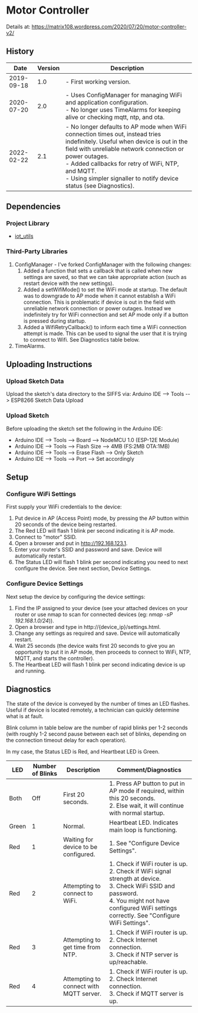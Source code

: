 # Motor Controller 
Details at: https://matrix108.wordpress.com/2020/07/20/motor-controller-v2/

## History
| Date       | Version | Description                                                  |
| ---------- | ------- | ------------------------------------------------------------ |
| 2019-09-18 | 1.0     | - First working version.                                     |
| 2020-07-20 | 2.0     | - Uses ConfigManager for managing WiFi and application configuration. <br />- No longer uses TimeAlarms for keeping alive or checking mqtt, ntp, and ota. |
| 2022-02-22 | 2.1     | - No longer defaults to AP mode when WiFi connection times out, instead tries indefinitely. Useful when device is out in the field with unreliable network connection or power outages. <br />- Added callbacks for retry of WiFi, NTP, and MQTT. <br />- Using simpler signaller to notify device status (see Diagnostics). |

## Dependencies

### Project Library
- [iot_utils](https://github.com/spari/iot_utils)

### Third-Party Libraries
1. ConfigManager - I've forked ConfigManager with the following changes: 
   1. Added a function that sets a callback that is called when new settings are saved, so that we can take appropriate action (such as restart device with the new settings).
   2. Added a setWifiMode() to set the WiFi mode at startup. The default was to downgrade to AP mode when it cannot establish a WiFi connection. This is problematic if device is out in the field with unreliable network connection or power outages. Instead we indefinitely try for WiFi connection and set AP mode only if a button is pressed during startup.   
   3. Added a WifiRetryCallback() to inform each time a WiFi connection attempt is made. This can be used to signal the user that it is trying to connect to Wifi.  See Diagnostics table below. 
2. TimeAlarms. 

## Uploading Instructions
### Upload Sketch Data
Upload the sketch's data directory to the SIFFS via:
    Arduino IDE --> Tools --> ESP8266 Sketch Data Upload

### Upload Sketch
Before uploading the sketch set the following in the Arduino IDE:
* Arduino IDE --> Tools --> Board --> NodeMCU 1.0 (ESP-12E Module)
* Arduino IDE --> Tools --> Flash Size --> 4MB (FS:2MB  OTA:1MB)
* Arduino IDE --> Tools --> Erase Flash --> Only Sketch
* Arduino IDE --> Tools --> Port --> Set accordingly

## Setup

### Configure WiFi Settings

First supply your WiFi credentials to the device:

1. Put device in AP (Access Point) mode, by  pressing the AP button within 20 seconds of the device being restarted.
2. The Red LED will flash 1 blink per second indicating it is AP mode.
3. Connect to "motor" SSID.
4. Open a browser and put in http://192.168.123.1.
5. Enter your router's SSID and password and save. Device will automatically restart.
6. The Status LED will flash 1 blink per second indicating you need to next configure the device. See next section, Device Settings.

### Configure Device Settings

Next setup the device by configuring the device settings:

1. Find the IP assigned to your device (see your attached devices on your router or use nmap to scan for connected devices (eg: *nmap -sP 192.168.1.0/24*)).
2. Open a browser and type in http://{device_ip}/settings.html.
3. Change any settings as required and save. Device will automatically restart.
4. Wait 25 seconds (the device waits first 20 seconds to give you an opportunity to put it in AP mode, then proceeds to connect to WiFi, NTP, MQTT, and starts the controller).
5. The Heartbeat LED will flash 1 blink per second indicating device is up and running.

## Diagnostics

The state of the device is conveyed by the number of times an LED flashes. Useful if device is located remotely, a technician can quickly determine what is at fault. 

Blink column in table below are the number of rapid blinks per 1-2 seconds (with roughly 1-2 second pause between each set of blinks, depending on the connection timeout delay for each operation). 

In my case, the Status LED is Red, and Heartbeat LED is Green.

| LED   | Number of Blinks | Description                             | Comment/Diagnostics                                          |
| ----- | ---------------- | --------------------------------------- | ------------------------------------------------------------ |
| Both  | Off              | First 20 seconds.                       | 1. Press AP button to put in AP mode if required, within this 20 seconds.<br />2. Else wait, it will continue with normal startup. |
| Green | 1                | Normal.                                 | Heartbeat LED. Indicates main loop is functioning.           |
| Red   | 1                | Waiting for device to be configured.    | 1. See "Configure Device Settings".                          |
| Red   | 2                | Attempting to connect to WiFi.          | 1. Check if WiFi router is up.<br />2. Check if WiFi signal strength at device.<br />3. Check WiFi SSID and password. <br />4. You might not have configured WiFi settings correctly. See "Configure WiFi Settings". |
| Red   | 3                | Attempting to get time from NTP.        | 1. Check if WiFi router is up.<br />2. Check Internet connection.<br />3. Check if NTP server is up/reachable. |
| Red   | 4                | Attempting to connect with MQTT server. | 1. Check if WiFi router is up.<br />2. Check Internet connection. <br />3. Check if MQTT server is up. |

